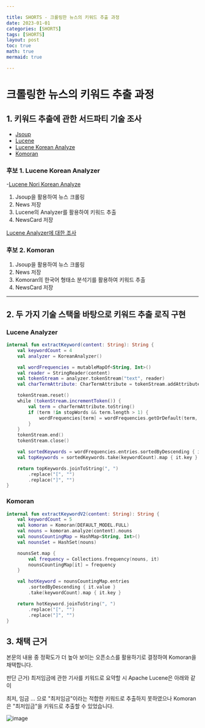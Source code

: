 ```yaml
---

title: SHORTS - 크롤링한 뉴스의 키워드 추출 과정
date: 2023-01-01
categories: [SHORTS]
tags: [SHORTS]
layout: post
toc: true
math: true
mermaid: true

---
```


# 크롤링한 뉴스의 키워드 추출 과정

## 1. 키워드 추출에 관한 서드파티 기술 조사

- [Jsoup](https://jsoup.org/)
- [Lucene](https://mvnrepository.com/artifact/org.apache.lucene/lucene-core)
- [Lucene Korean Analyze](https://lucene.apache.org/core/7_4_0/analyzers-nori/org/apache/lucene/analysis/ko/KoreanAnalyzer.html)
- [Komoran](https://docs.komoran.kr/)

### 후보 1. Lucene Korean Analyzer

-[Lucene Nori Korean Analyze](https://m.blog.naver.com/websearch/221795964259)

1. Jsoup을 활용하여 뉴스 크롤링
2. News 저장
3. Lucene의 Analyzer를 활용하여 키워드 추출
4. NewsCard 저장

[Lucene Analyzer에 대한 조사](https://k-diger.github.io/posts/ApacheLucene/)

### 후보 2. Komoran

1. Jsoup을 활용하여 뉴스 크롤링
2. News 저장
3. Komoran의 한국어 형태소 분석기를 활용하여 키워드 추출
4. NewsCard 저장

---

## 2. 두 가지 기술 스택을 바탕으로 키워드 추출 로직 구현

### Lucene Analyzer

```kotlin
internal fun extractKeyword(content: String): String {
    val keywordCount = 4
    val analyzer = KoreanAnalyzer()

    val wordFrequencies = mutableMapOf<String, Int>()
    val reader = StringReader(content)
    val tokenStream = analyzer.tokenStream("text", reader)
    val charTermAttribute: CharTermAttribute = tokenStream.addAttribute(CharTermAttribute::class.java)

    tokenStream.reset()
    while (tokenStream.incrementToken()) {
        val term = charTermAttribute.toString()
        if (term !in stopWords && term.length > 1) {
            wordFrequencies[term] = wordFrequencies.getOrDefault(term, 0) + 1
        }
    }
    tokenStream.end()
    tokenStream.close()

    val sortedKeywords = wordFrequencies.entries.sortedByDescending { it.value }
    val topKeywords = sortedKeywords.take(keywordCount).map { it.key }

    return topKeywords.joinToString(", ")
        .replace("[", "")
        .replace("]", "")
}
```

### Komoran

```kotlin
internal fun extractKeywordV2(content: String): String {
    val keywordCount = 5
    val komoran = Komoran(DEFAULT_MODEL.FULL)
    val nouns = komoran.analyze(content).nouns
    val nounsCountingMap = HashMap<String, Int>()
    val nounsSet = HashSet(nouns)

    nounsSet.map {
        val frequency = Collections.frequency(nouns, it)
        nounsCountingMap[it] = frequency
    }

    val hotKeyword = nounsCountingMap.entries
        .sortedByDescending { it.value }
        .take(keywordCount).map { it.key }

    return hotKeyword.joinToString(", ")
        .replace("[", "")
        .replace("]", "")
}
```

## 3. 채택 근거

본문의 내용 중 정확도가 더 높아 보이는 오픈소스를 활용하기로 결정하여 Komoran을 채택합니다.

판단 근거) 최저임금에 관한 기사를 키워드로 요약할 시 Apache Lucene은 아래와 같이

최저, 임금 ... 으로 "최저임금"이라는 적합한 키워드로 추출하지 못하였으나 Komoran은 "최저임금"을 키워드로 추출할 수 있었습니다.

![image](https://github.com/mash-up-kr/SeeYouAgain_Spring/assets/60564431/7f3765b8-a674-479d-a840-9119cd914034)

